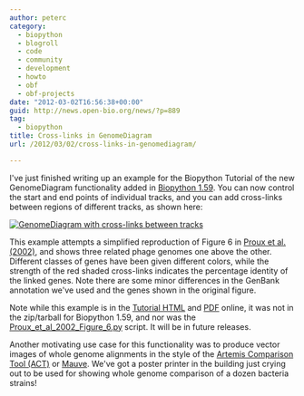 ```yaml
---
author: peterc
category:
  - biopython
  - blogroll
  - code
  - community
  - development
  - howto
  - obf
  - obf-projects
date: "2012-03-02T16:56:38+00:00"
guid: http://news.open-bio.org/news/?p=889
tag:
  - biopython
title: Cross-links in GenomeDiagram
url: /2012/03/02/cross-links-in-genomediagram/

---
```

I've just finished writing up an example for the Biopython Tutorial of the new GenomeDiagram functionality added in [Biopython 1.59](http://news.open-bio.org/news/2012/02/biopython-1-59-released/). You can now control the start and end points of individual tracks, and you can add cross-links between regions of different tracks, as shown here:

[![GenomeDiagram with cross-links between tracks](https://news.obf.io/wp-content/uploads/2012/03/three_track_cl2-1024x724.png)](/wp-content/uploads/2012/03/three_track_cl2.png)

This example attempts a simplified reproduction of Figure 6 in [Proux et al. (2002)](http://dx.doi.org/10.1128/​JB.184.21.6026-6036.2002), and shows three related phage genomes one above the other. Different classes of genes have been given different colors, while the strength of the red shaded cross-links indicates the percentage identity of the linked genes. Note there are some minor differences in the GenBank annotation we've used and the genes shown in the original figure.

Note while this example is in the [Tutorial HTML](http://biopython.org/DIST/docs/tutorial/Tutorial.html) and [PDF](http://biopython.org/DIST/docs/tutorial/Tutorial.pdf) online, it was not in the zip/tarball for Biopython 1.59, and nor was the [Proux\_et\_al\_2002\_Figure\_6.py](https://github.com/biopython/biopython/blob/master/Doc/examples/Proux_et_al_2002_Figure_6.py) script. It will be in future releases.

Another motivating use case for this functionality was to produce vector images of whole genome alignments in the style of the [Artemis Comparison Tool (ACT)](http://www.sanger.ac.uk/resources/software/act/) or [Mauve](http://asap.ahabs.wisc.edu/mauve/). We've got a poster printer in the building just crying out to be used for showing whole genome comparison of a dozen bacteria strains!

